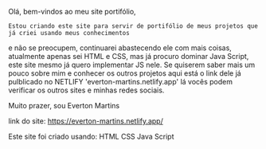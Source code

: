 Olá, bem-vindos ao meu site portifólio,

    Estou criando este site para servir de portifólio de meus projetos que já criei usando meus conhecimentos
e não se preocupem, continuarei abastecendo ele com mais coisas, atualmente apenas sei HTML e CSS, mas já 
procuro dominar Java Script, este site mesmo já quero implementar JS nele. Se quiserem saber mais um pouco sobre mim e conhecer os outros projetos aqui está o link dele já pulblicado no NETLIFY 'everton-martins.netlify.app' lá vocês podem verificar os outros sites e minhas redes sociais. 

Muito prazer, sou Everton Martins

link do site: https://everton-martins.netlify.app/

Este site foi criado usando:
HTML 
CSS
Java Script